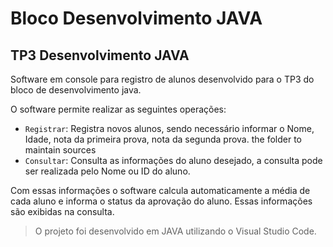 # Bloco Desenvolvimento JAVA
## TP3 Desenvolvimento JAVA

Software em console para registro de alunos desenvolvido para o TP3 do bloco de desenvolvimento java.

O software permite realizar as seguintes operações:

- `Registrar`: Registra novos alunos, sendo necessário informar o Nome, Idade, nota da primeira prova, nota da segunda prova.
the folder to maintain sources
- `Consultar`: Consulta as informações do aluno desejado, a consulta pode ser realizada pelo Nome ou ID do aluno.

Com essas informações o software calcula automaticamente a média de cada aluno e informa o status da aprovação do aluno. Essas informações são exibidas na consulta.

> O projeto foi desenvolvido em JAVA utilizando o Visual Studio Code.
